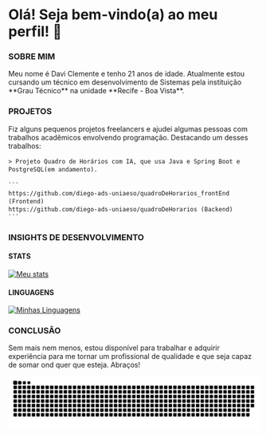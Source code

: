 # Olá! Seja bem-vindo(a) ao meu perfil! 👋
### SOBRE MIM
<p>
    Meu nome é Davi Clemente e tenho 21 anos de idade. Atualmente estou cursando um técnico em desenvolvimento de Sistemas pela instituição **Grau Técnico** na unidade **Recife - Boa Vista**.
</p>

### PROJETOS
<p>
    Fiz alguns pequenos projetos freelancers e ajudei algumas pessoas com trabalhos acadêmicos envolvendo programação. Destacando um desses trabalhos:

    > Projeto Quadro de Horários com IA, que usa Java e Spring Boot e PostgreSQL(em andamento).

    ```
    https://github.com/diego-ads-uniaeso/quadroDeHorarios_frontEnd (Frontend)
    https://github.com/diego-ads-uniaeso/quadroDeHorarios (Backend)
    ```
</p>

### INSIGHTS DE DESENVOLVIMENTO
#### STATS
[![Meu stats](https://github-readme-stats.vercel.app/api?username=davifsclemente&show=reviews&show_icons=true&rank_icon=github&theme=cobalt&hide_title=true&card_width=200px)](https://github.com/anuraghazra/github-readme-stats)

#### LINGUAGENS
[![Minhas Linguagens](https://github-readme-stats.vercel.app/api/top-langs?username=davifsclemente&layout=compact&langs_count=6&card_width=435px&theme=cobalt&hide_title=true&show_icons=true)](https://github.com/anuraghazra/github-readme-stats)

### CONCLUSÃO
<p>
    Sem mais nem menos, estou disponível para trabalhar e adquirir experiência para me tornar um profissional de qualidade e que seja capaz de somar ond quer que esteja.
    Abraços!
</p>

<picture align="center">
  <source media="(prefers-color-scheme: dark)" srcset="https://raw.githubusercontent.com/mari4souza/mari4souza/output/github-contribution-grid-snake-dark.svg">
  <source media="(prefers-color-scheme: light)" srcset="https://raw.githubusercontent.com/mari4souza/mari4souza/output/github-contribution-grid-snake-dark.svg">
  <img align="center" alt="github contribution grid snake animation" src="https://raw.githubusercontent.com/mari4souza/mari4souza/output/github-contribution-grid-snake.svg">
</picture>
